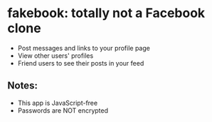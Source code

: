 # fakebook: totally not a Facebook clone

* Post messages and links to your profile page
* View other users' profiles
* Friend users to see their posts in your feed

## Notes:

* This app is JavaScript-free
* Passwords are NOT encrypted

